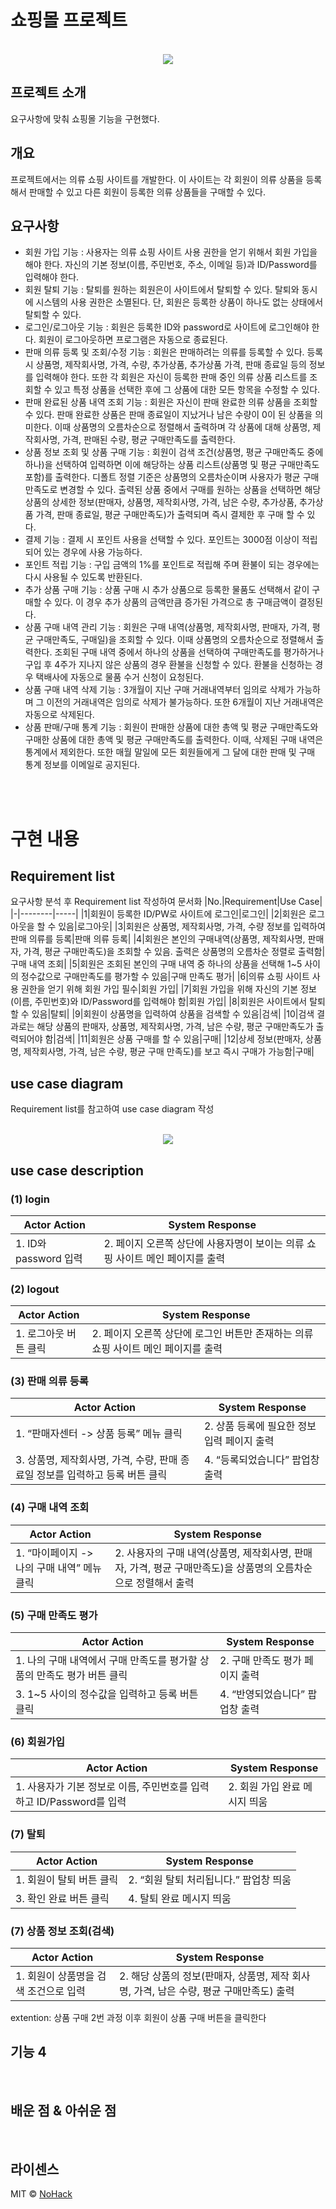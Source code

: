 #  쇼핑몰 프로젝트
<p align="center">
  <br>
  <img src="./images/shopping.jpg">
  <br>
</p>

## 프로젝트 소개
요구사항에 맞춰 쇼핑몰 기능을 구현했다.
<br>
## 개요
프로젝트에서는 의류 쇼핑 사이트를 개발한다. 이 사이트는 각 회원이 의류 상품을 등록해서 판매할 수 있고 다른 회원이 등록한 의류 상품들을 구매할 수 있다. 
## 요구사항
- 회원 가입 기능 : 사용자는 의류 쇼핑 사이트 사용 권한을 얻기 위해서 회원 가입을 해야 한다. 자신의 기본 정보(이름, 주민번호, 주소, 이메일 등)과 ID/Password를 입력해야 한다. 
- 회원 탈퇴 기능 : 탈퇴를 원하는 회원은이 사이트에서 탈퇴할 수 있다. 탈퇴와 동시에 시스템의 사용 권한은 소멸된다. 단, 회원은 등록한 상품이 하나도 없는 상태에서 탈퇴할 수 있다. 
- 로그인/로그아웃 기능 :  회원은 등록한 ID와 password로 사이트에 로그인해야 한다. 회원이 로그아웃하면 프로그램은 자동으로 종료된다.
- 판매 의류 등록 및 조회/수정 기능 : 회원은 판매하려는 의류를 등록할 수 있다. 등록 시 상품명, 제작회사명, 가격, 수량, 추가상품, 추가상품 가격, 판매 종료일 등의 정보를 입력해야 한다. 또한 각 회원은 자신이 등록한 판매 중인 의류 상품 리스트를 조회할 수 있고 특정 상품을 선택한 후에 그 상품에 대한 모든 항목을 수정할 수 있다.
- 판매 완료된 상품 내역 조회 기능 : 회원은 자신이 판매 완료한 의류 상품을 조회할 수 있다. 판매 완료한 상품은 판매 종료일이 지났거나 남은 수량이 0이 된 상품을 의미한다. 이때 상품명의 오름차순으로 정렬해서 출력하며 각 상품에 대해 상품명, 제작회사명, 가격, 판매된 수량, 평균 구매만족도를 출력한다.
- 상품 정보 조회 및 상품 구매 기능 : 회원이 검색 조건(상품명, 평균 구매만족도 중에 하나)을 선택하여 입력하면 이에 해당하는 상품 리스트(상품명 및 평균 구매만족도 포함)를 출력한다. 디폴트 정렬 기준은 상품명의 오름차순이며 사용자가 평균 구매만족도로 변경할 수 있다. 출력된 상품 중에서 구매를 원하는 상품을 선택하면 해당 상품의 상세한 정보(판매자, 상품명, 제작회사명, 가격, 남은 수량, 추가상품, 추가상품 가격, 판매 종료일, 평균 구매만족도)가 출력되며 즉시 결제한 후 구매 할 수 있다. 
- 결제 기능 : 결제 시 포인트 사용을 선택할 수 있다. 포인트는 3000점 이상이 적립되어 있는 경우에 사용 가능하다.
- 포인트 적립 기능 : 구입 금액의 1%를 포인트로 적립해 주며 환불이 되는 경우에는 다시 사용될 수 있도록 반환된다.
- 추가 상품 구매 기능 : 상품 구매 시 추가 상품으로 등록한 물품도 선택해서 같이 구매할 수 있다. 이 경우 추가 상품의 금액만큼 증가된 가격으로 총 구매금액이 결정된다. 
- 상품 구매 내역 관리 기능 : 회원은 구매 내역(상품명, 제작회사명, 판매자, 가격, 평균 구매만족도, 구매일)을 조회할 수 있다. 이때 상품명의 오름차순으로 정렬해서 출력한다. 조회된 구매 내역 중에서 하나의 상품을 선택하여 구매만족도를 평가하거나 구입 후 4주가 지나지 않은 상품의 경우 환불을 신청할 수 있다. 환불을 신청하는 경우 택배사에 자동으로 물품 수거 신청이 요청된다.
- 상품 구매 내역 삭제 기능 : 3개월이 지난 구매 거래내역부터 임의로 삭제가 가능하며 그 이전의 거래내역은 임의로 삭제가 불가능하다. 또한 6개월이 지난 거래내역은 자동으로 삭제된다.
- 상품 판매/구매 통계 기능 : 회원이 판매한 상품에 대한 총액 및 평균 구매만족도와 구매한 상품에 대한 총액 및 평균 구매만족도를 출력한다. 이때, 삭제된 구매 내역은 통계에서 제외한다. 또한 매월 말일에 모든 회원들에게 그 달에 대한 판매 및 구매 통계 정보를 이메일로 공지된다.


<br>

<br>

# 구현 내용

## Requirement list
요구사항 분석 후 Requirement list 작성하여 문서화
|No.|Requirement|Use Case|
|-|--------|-----|
|1|회원이 등록한 ID/PW로 사이트에 로그인|로그인|
|2|회원은 로그아웃을 할 수 있음|로그아웃|
|3|회원은 상품명, 제작회사명, 가격, 수량 정보를 입력하여 판매 의류를 등록|판매 의류 등록|
|4|회원은 본인의 구매내역(상품명, 제작회사명, 판매자, 가격, 평균 구매만족도)을 조회할 수 있음. 출력은 상품명의 오름차순 정렬로 출력함|구매 내역 조회|
|5|회원은 조회된 본인의 구매 내역 중 하나의 상품을 선택해 1~5 사이의 정수값으로 구매만족도를 평가할 수 있음|구매 만족도 평가|
|6|의류 쇼핑 사이트 사용 권한을 얻기 위해 회원 가입 필수|회원 가입|
|7|회원 가입을 위해 자신의 기본 정보(이름, 주민번호)와 ID/Password를 입력해야 함|회원 가입|
|8|회원은 사이트에서 탈퇴할 수 있음|탈퇴|
|9|회원이 상품명을 입력하여 상품을 검색할 수 있음|검색|
|10|검색 결과로는 해당 상품의 판매자, 상품명, 제작회사명, 가격, 남은 수량, 평군 구매만족도가 출력되어야 함|검색|
|11|회원은 상품 구매를 할 수 있음|구매|
|12|상세 정보(판매자, 상품명, 제작회사명, 가격, 남은 수량, 평균 구매 만족도)를 보고 즉시 구매가 가능함|구매|

## use case diagram
Requirement list를 참고하여 use case diagram 작성
<p align="center">
  <br>
  <img src="./images/usecase.PNG">
  <br>
</p>

## use case description
### (1) login
|Actor Action|System Response|
|---|-------------------------|
|1. ID와 password 입력|2. 페이지 오른쪽 상단에 사용자명이 보이는 의류 쇼핑 사이트 메인 페이지를 출력|
### (2) logout
|Actor Action|System Response|
|---|-------------------------|
|1.  로그아웃 버튼 클릭|2. 페이지 오른쪽 상단에 로그인 버튼만 존재하는 의류 쇼핑 사이트 메인 페이지를 출력|
### (3) 판매 의류 등록
|Actor Action|System Response|
|---|-------------------------|
|1. “판매자센터 -> 상품 등록” 메뉴 클릭|2. 상품 등록에 필요한 정보 입력 페이지 출력|
|3. 상품명, 제작회사명, 가격, 수량, 판매 종료일 정보를 입력하고 등록 버튼 클릭|4. “등록되었습니다” 팝업창 출력|

### (4) 구매 내역 조회
|Actor Action|System Response|
|---|-------------------------|
|1. “마이페이지 -> 나의 구매 내역” 메뉴 클릭|2. 사용자의 구매 내역(상품명, 제작회사명, 판매자, 가격, 평균 구매만족도)을 상품명의 오름차순으로 정렬해서 출력|

### (5) 구매 만족도 평가
|Actor Action|System Response|
|---|-------------------------|
|1. 나의 구매 내역에서 구매 만족도를 평가할 상품의 만족도 평가 버튼 클릭|2. 구매 만족도 평가 페이지 출력|
|3. 1~5 사이의 정수값을 입력하고 등록 버튼 클릭|4. “반영되었습니다” 팝업창 출력|

### (6) 회원가입
|Actor Action|System Response|
|---|-------------------------|
|1. 사용자가 기본 정보로 이름, 주민번호를 입력하고 ID/Password를 입력|2. 회원 가입 완료 메시지 띄움|

### (7) 탈퇴
|Actor Action|System Response|
|---|-------------------------|
|1. 회원이 탈퇴 버튼 클릭|2. “회원 탈퇴 처리됩니다.” 팝업창 띄움|
|3. 확인 완료 버튼 클릭|4. 탈퇴 완료 메시지 띄움|

### (7) 상품 정보 조회(검색)
|Actor Action|System Response|
|---|-------------------------|
|1. 회원이 상품명을 검색 조건으로 입력|2. 해당 상품의 정보(판매자, 상품명, 제작 회사명, 가격, 남은 수량, 평균 구매만족도) 출력|
extention: 상품 구매 2번 과정 이후 회원이 상품 구매 버튼을 클릭한다
## 기능 4

<br>

## 배운 점 & 아쉬운 점

<p align="justify">

</p>

<br>

## 라이센스

MIT &copy; [NoHack](mailto:lbjp114@gmail.com)

<!-- Stack Icon Refernces -->

[js]: /images/stack/javascript.svg
[ts]: /images/stack/typescript.svg
[react]: /images/stack/react.svg
[node]: /images/stack/node.svg



